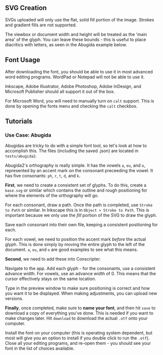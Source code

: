## SVG Creation

SVGs uploaded will only use the flat, solid fill portion of the image. Strokes and gradient fills are not supported.

The viewbox or document width and height will be treated as the 'main area' of the glyph. You can leave these bounds - this is useful to place diacritics with letters, as seen in the Abugida example below.

## Font Usage

After downloading the font, you should be able to use it in most advanced word editing programs. WordPad or Notepad will not be able to use it.

Inkscape, Adobe Illustrator, Adobe Photoshop, Adobe InDesign, and Microsoft Publisher should all support it out of the box.

For Microsoft Word, you will need to manually turn on `calt` support. This is done by opening the fonts menu and checking the `calt` checkbox.

## Tutorials

### Use Case: Abugida

Abugidas are tricky to do with a simple font tool, so let's look at how to accomplish this. The files (including the saved .json) are located in `tests/abugida2`.

Abugida2's orthography is really simple. It has the vowels `a`, `eu`, and `o`, represented by an accent mark on the consonant preceeding the vowel. It has five consonants: `ph`, `r`, `t`, `d`, and `k`.

__First__, we need to create a consistent set of glyphs. To do this, create a `base.svg` or similar which contains the outline and rough positioning for where the elements of the orthography will go.

For each consonant, draw a path. Once the path is completed, use `Stroke to Path` or similar. In Inkscape this is in `Object > Stroke to Path`. This is important because we only use the _fill_ portion of the SVG to draw the glyph.

Save each consonant into their own file, keeping a consistent positioning for each.

For each vowel, we need to position the accent mark _before_ the actual glyph. This is done simply by moving the entire glyph to the left of the document. `a`, `eu`, and `o` are good examples to see what this means.

__Second__, we need to add these into Conscripter.

Navigate to the app. Add each glyph - for the consonants, use a consistent advance width. For vowels, use an advance width of 0. This means that the cursor effectively stays on the same location.

Type in the preview window to make sure positioning is correct and how you want it to be displayed. When making adjustments, you can upload new versions.

__Finally__, once completed, make sure to __name your font__, and then hit `save` to download a copy of everything you've done. This is needed if you want to make changes later. Hit `download` to download the actual `.otf` onto your computer.

Install the font on your computer (this is operating system dependent, but most will give you an option to install if you double click to run the `.otf`). Close all your editing programs, and re-open them - you should see your font in the list of choices available.

